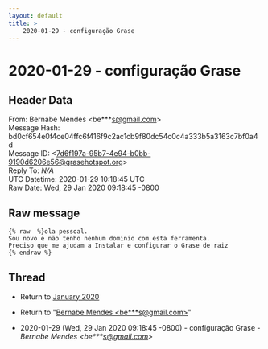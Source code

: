 ```yaml
---
layout: default
title: >
    2020-01-29 - configuração Grase
---
```


# 2020-01-29 - configuração Grase

## Header Data

From: Bernabe Mendes \<be***s@gmail.com\><br>
Message Hash: bd0cf654e0f4ce04ffc6f416f9c2ac1cb9f80dc54c0c4a333b5a3163c7bf0a4d<br>
Message ID: \<7d6f197a-95b7-4e94-b0bb-9190d6206e56@grasehotspot.org\><br>
Reply To: _N/A_<br>
UTC Datetime: 2020-01-29 10:18:45 UTC<br>
Raw Date: Wed, 29 Jan 2020 09:18:45 -0800<br>

## Raw message

```
{% raw  %}ola pessoal.
Sou novo e não tenho nenhum dominio com esta ferramenta.
Preciso que me ajudam a Instalar e configurar o Grase de raiz
{% endraw %}
```

## Thread

+ Return to [January 2020](/archive/2020/01)

+ Return to "[Bernabe Mendes <be***s<span>@</span>gmail.com>](/authors/be___s_at_gmail_com)"

+ 2020-01-29 (Wed, 29 Jan 2020 09:18:45 -0800) - configuração Grase - _Bernabe Mendes \<be***s@gmail.com\>_


